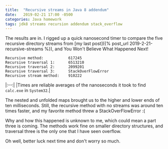 ```yaml
---
title:  "Recursive streams in Java 8 addendum"
date:   2019-02-21 17:00 -0500
categories: Java homework
tags: jdk8 streams recursion addendum stack_overflow
---
```


The results are in. I rigged up a quick nanosecond timer to compare the five
recursive directory streams from
[my last post]({% post_url 2019-2-21-recursive-streams %}), and You Won't
Believe What Happened Next!

```
Recursive method:           617245
Recursive traversal 1:      6513210
Recursive traversal 2:      2099201
Recursive traversal 3:      StackOverFlowError
Recursive stream method:    910222
```

|:--:|
|Times are reliable averages of the nanoseconds it took to find `calc.exe` in `System32`.|

The nested and unfolded maps brought us to the higher and lower ends of ten
milliseconds. Still, the recursive method with no streams was around ten times
faster, and my favorite method threw a StackOverFlowError :(

Why and how this happened is unknown to me, which could mean a part three is
coming. The methods work fine on smaller directory structures, and traversal
three is the only one that I have seen overflow.

Oh well, better luck next time and don't worry so much.
